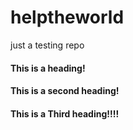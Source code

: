 # helptheworld
just a testing repo

#### This is a heading!

#### This is a second heading!

#### This is a Third heading!!!!



